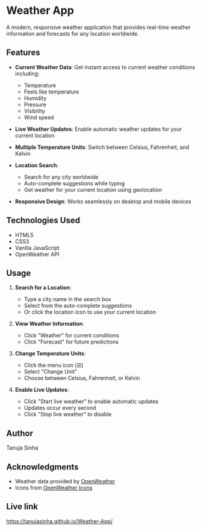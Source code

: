 # Weather App

A modern, responsive weather application that provides real-time weather information and forecasts for any location worldwide.

## Features

- **Current Weather Data**: Get instant access to current weather conditions including:
  - Temperature
  - Feels like temperature
  - Humidity
  - Pressure
  - Visibility
  - Wind speed
  
- **Live Weather Updates**: Enable automatic weather updates for your current location
- **Multiple Temperature Units**: Switch between Celsius, Fahrenheit, and Kelvin
- **Location Search**: 
  - Search for any city worldwide
  - Auto-complete suggestions while typing
  - Get weather for your current location using geolocation
- **Responsive Design**: Works seamlessly on desktop and mobile devices

## Technologies Used

- HTML5
- CSS3
- Vanilla JavaScript
- OpenWeather API

## Usage

1. **Search for a Location**:
   - Type a city name in the search box
   - Select from the auto-complete suggestions
   - Or click the location icon to use your current location

2. **View Weather Information**:
   - Click "Weather" for current conditions
   - Click "Forecast" for future predictions

3. **Change Temperature Units**:
   - Click the menu icon (☰)
   - Select "Change Unit"
   - Choose between Celsius, Fahrenheit, or Kelvin

4. **Enable Live Updates**:
   - Click "Start live weather" to enable automatic updates
   - Updates occur every second
   - Click "Stop live weather" to disable

## Author

Tanuja Sinha

## Acknowledgments

- Weather data provided by [OpenWeather](https://openweathermap.org/)
- Icons from [OpenWeather Icons](https://openweathermap.org/weather-conditions)

## Live link
https://tanujasinha.github.io/Weather-App/